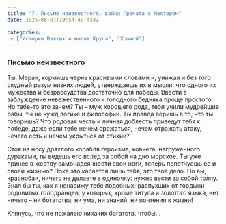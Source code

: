 ```yaml
---
title: "7. Письмо неизвестного, война Граната с Мастером"
date: 2025-08-07T19:54:40.434Z

categories:
 - ["Истории Взятых и магов Круга", "Хромой"]
---
```


### Письмо неизвестного

Ты, Меран, кормишь чернь красивыми словами и, унижая и без того скудный
разум низких людей, утверждаешь их в мысли, что одного их мужества и
безрассудства достаточно для победы. Ввести в заблуждение
невежественного и голодного бедняка проще простого. Но тебе-то это
зачем? Ты – муж хорошего рода, тебя учили мудрейшие рабы, ты не чужд
логике и философии. Ты правда веришь в то, что ты говоришь? Что родовая
честь и личная доблесть приведут тебя к победе, даже если тебе нечем
сражаться, нечем отражать атаку, нечего есть и нечем укрыться от стихий?

Стоя на носу дряхлого корабля героизма, ковчега, нагруженного дураками,
ты ведешь его вслед за собой на дно морское. Ты уже принес в жертву
самонадеянности свои ноги, теперь попотчуешь ее и своей жизнью? Пока это
касается лишь тебя, это твоё дело. Но вы, краснобаи, ничего не делаете в
одиночку: нужно вести за собой толпу. Знал бы ты, как я ненавижу тебе
подобных: распухших от гордыни родовитых голодранцев, у которых, кроме
титула и золотого языка, нет ничего – ни богатства, ни ума, ни знаний,
ни почтения к жизни!

Клянусь, что не пожалею никаких богатств, чтобы…
